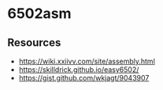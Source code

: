 # 6502asm

## Resources

- https://wiki.xxiivv.com/site/assembly.html
- https://skilldrick.github.io/easy6502/
- https://gist.github.com/wkjagt/9043907
